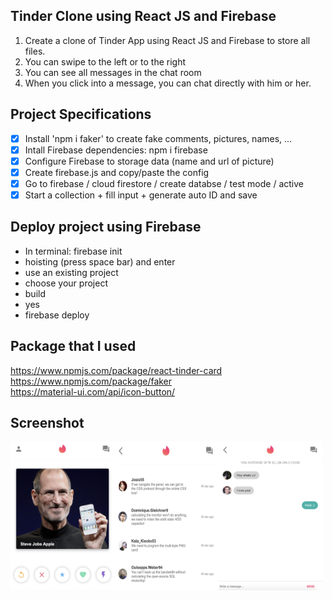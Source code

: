 ## Tinder Clone using React JS and Firebase

1. Create a clone of Tinder App using React JS and Firebase to store all files.
2. You can swipe to the left or to the right
3. You can see all messages in the chat room
4. When you click into a message, you can chat directly with him or her.

## Project Specifications

- [x] Install 'npm i faker' to create fake comments, pictures, names, ...
- [x] Intall Firebase dependencies: npm i firebase
- [x] Configure Firebase to storage data (name and url of picture)
- [x] Create firebase.js and copy/paste the config
- [x] Go to firebase / cloud firestore / create databse / test mode / active
- [x] Start a collection + fill input + generate auto ID and save

## Deploy project using Firebase

<ul>
    <li>In terminal: firebase init</li>
    <li>hoisting (press space bar) and enter</li>
    <li>use an existing project</li>
    <li>choose your project</li>
    <li>build</li>
    <li>yes</li>
    <li>firebase deploy</li>
</ul>

## Package that I used

https://www.npmjs.com/package/react-tinder-card  
https://www.npmjs.com/package/faker  
https://material-ui.com/api/icon-button/

## Screenshot

<div style="display:flex">
<img src="https://github.com/se4astien/tinder-clone-react/blob/master/src/screenshot/tinder-clone-01.png" alt="Tinder Clone 01"  width="33%" />
<img src="https://github.com/se4astien/tinder-clone-react/blob/master/src/screenshot/tinder-clone-02.png" alt="Tinder Clone 02"  width="33%" />
<img src="https://github.com/se4astien/tinder-clone-react/blob/master/src/screenshot/tinder-clone-03.png" alt="Tinder Clone 03"  width="33%" />
</div>

